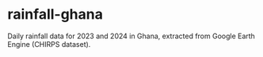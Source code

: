 # rainfall-ghana
Daily rainfall data for 2023 and 2024 in Ghana, extracted from Google Earth Engine (CHIRPS dataset).
